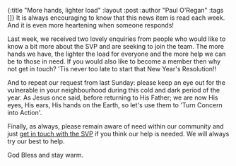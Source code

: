 {:title "More hands, lighter load"
 :layout :post
 :author "Paul O'Regan"
 :tags []}
It is always encouraging to know that this news item is read each week. And it is even more heartening when someone responds!

Last week, we received two lovely enquiries from people who would like to know a bit more about the SVP and are seeking to join the team. The more hands we have, the lighter the load for everyone and the more help we can be to those in need. If you would also like to become a member then why not get in touch? 'Tis never too late to start that New Year's Resolution!!

And to repeat our request from last Sunday: please keep an eye out for the vulnerable in your neighbourhood during this cold and dark period of the year. As Jesus once said, before returning to His Father; we are now His eyes, His ears, His hands on the Earth, so let's use them to 'Turn Concern into Action'.

Finally, as always, please remain aware of need within our community and just [get in touch with the SVP](../../pages-output/contact/) if you think our help is needed. We will always try our best to help.

God Bless and stay warm.
